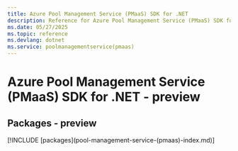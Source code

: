 ```yaml
---
title: Azure Pool Management Service (PMaaS) SDK for .NET
description: Reference for Azure Pool Management Service (PMaaS) SDK for .NET
ms.date: 05/27/2025
ms.topic: reference
ms.devlang: dotnet
ms.service: poolmanagementservice(pmaas)
---
```

# Azure Pool Management Service (PMaaS) SDK for .NET - preview
## Packages - preview
[!INCLUDE [packages](pool-management-service-(pmaas\)-index.md)]